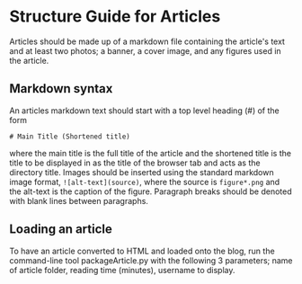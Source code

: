 # Structure Guide for Articles

Articles should be made up of a markdown file containing the article's text and at least two photos; a banner, a cover image, and any figures used in the article.

## Markdown syntax

An articles markdown text should start with a top level heading (#) of the form

```(markdown)
# Main Title (Shortened title)
```

where the main title is the full title of the article and the shortened title is the title to be displayed in as the title of the browser tab and acts as the directory title. Images should be inserted using the standard markdown image format, `![alt-text](source)`, where the source is `figure*.png` and the alt-text is the caption of the figure. Paragraph breaks should be denoted with blank lines between paragraphs.

## Loading an article

To have an article converted to HTML and loaded onto the blog, run the command-line tool packageArticle.py with the following 3 parameters; name of article folder, reading time (minutes), username to display.

